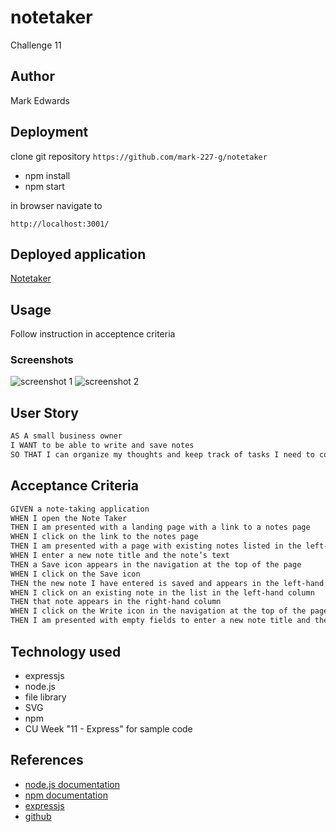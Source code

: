 # notetaker

Challenge 11

## Author

Mark Edwards

## Deployment

clone git repository ```https://github.com/mark-227-g/notetaker```

* npm install
* npm start

in browser navigate to

```http://localhost:3001/```

## Deployed application
[Notetaker](https://m227-notetaker.herokuapp.com)

## Usage

Follow instruction in acceptence criteria

### Screenshots
  
![screenshot 1](./images/screenshot1.png)
![screenshot 2](./images/screenshot2.png)

## User Story

```md
AS A small business owner
I WANT to be able to write and save notes
SO THAT I can organize my thoughts and keep track of tasks I need to complete
```

## Acceptance Criteria

```md
GIVEN a note-taking application
WHEN I open the Note Taker
THEN I am presented with a landing page with a link to a notes page
WHEN I click on the link to the notes page
THEN I am presented with a page with existing notes listed in the left-hand column, plus empty fields to enter a new note title and the note’s text in the right-hand column
WHEN I enter a new note title and the note’s text
THEN a Save icon appears in the navigation at the top of the page
WHEN I click on the Save icon
THEN the new note I have entered is saved and appears in the left-hand column with the other existing notes
WHEN I click on an existing note in the list in the left-hand column
THEN that note appears in the right-hand column
WHEN I click on the Write icon in the navigation at the top of the page
THEN I am presented with empty fields to enter a new note title and the note’s text in the right-hand column
```

## Technology used

* expressjs
* node.js
* file library
* SVG
* npm
* CU Week "11 - Express" for sample code

## References

* [node.js documentation](https://nodejs.org/dist/latest-v19.x/docs/api/)
* [npm documentation](https://docs.npmjs.com)
* [expressjs](https://expressjs.com)
* [github](https://github.com/mark-227-g/notetaker)
  